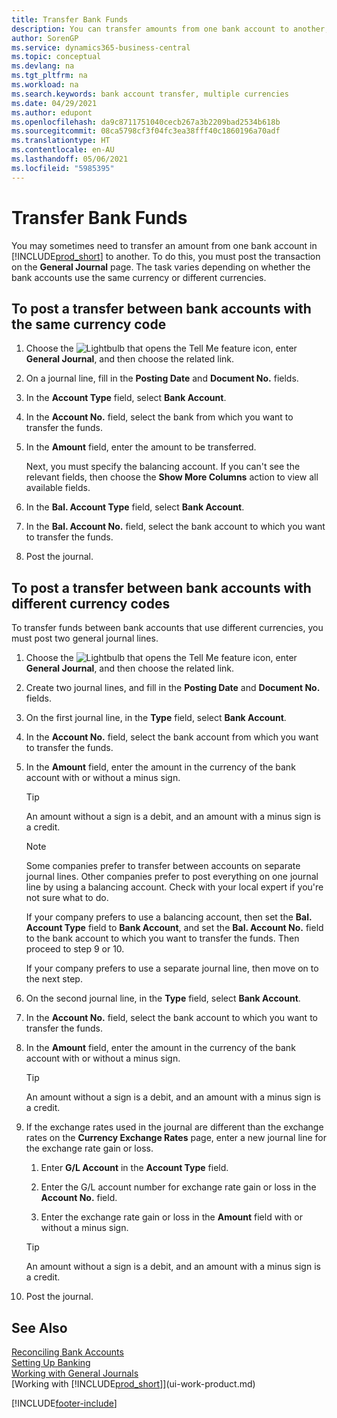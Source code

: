 ```yaml
---
title: Transfer Bank Funds
description: You can transfer amounts from one bank account to another, including different currencies, by posting the transaction in the general journal.
author: SorenGP
ms.service: dynamics365-business-central
ms.topic: conceptual
ms.devlang: na
ms.tgt_pltfrm: na
ms.workload: na
ms.search.keywords: bank account transfer, multiple currencies
ms.date: 04/29/2021
ms.author: edupont
ms.openlocfilehash: da9c8711751040cecb267a3b2209bad2534b618b
ms.sourcegitcommit: 08ca5798cf3f04fc3ea38fff40c1860196a70adf
ms.translationtype: HT
ms.contentlocale: en-AU
ms.lasthandoff: 05/06/2021
ms.locfileid: "5985395"
---
```

# <a name="transfer-bank-funds"></a>Transfer Bank Funds

You may sometimes need to transfer an amount from one bank account in [!INCLUDE[prod_short](includes/prod_short.md)] to another. To do this, you must post the transaction on the **General Journal** page. The task varies depending on whether the bank accounts use the same currency or different currencies.

## <a name="to-post-a-transfer-between-bank-accounts-with-the-same-currency-code"></a>To post a transfer between bank accounts with the same currency code

1. Choose the ![Lightbulb that opens the Tell Me feature](media/ui-search/search_small.png "Tell me what you want to do") icon, enter **General Journal**, and then choose the related link.
2. On a journal line, fill in the **Posting Date** and **Document No.** fields.
3. In the **Account Type** field, select **Bank Account**.
4. In the **Account No.** field, select the bank from which you want to transfer the funds.
5. In the **Amount** field, enter the amount to be transferred.

    Next, you must specify the balancing account. If you can't see the relevant fields, then choose the **Show More Columns** action to view all available fields.
6. In the **Bal. Account Type** field, select **Bank Account**.
7. In the **Bal. Account No.** field, select the bank account to which you want to transfer the funds.
8. Post the journal.

## <a name="to-post-a-transfer-between-bank-accounts-with-different-currency-codes"></a>To post a transfer between bank accounts with different currency codes

To transfer funds between bank accounts that use different currencies, you must post two general journal lines.

1. Choose the ![Lightbulb that opens the Tell Me feature](media/ui-search/search_small.png "Tell me what you want to do") icon, enter **General Journal**, and then choose the related link.
2. Create two journal lines, and fill in the **Posting Date** and **Document No.** fields.
3. On the first journal line, in the **Type** field, select **Bank Account**.
4. In the **Account No.** field, select the bank account from which you want to transfer the funds.
5. In the **Amount** field, enter the amount in the currency of the bank account with or without a minus sign.

    > [!TIP]
    > An amount without a sign is a debit, and an amount with a minus sign is a credit.

    > [!NOTE]
    > Some companies prefer to transfer between accounts on separate journal lines. Other companies prefer to post everything on one journal line by using a balancing account. Check with your local expert if you're not sure what to do.
    >
    > If your company prefers to use a balancing account, then set the **Bal. Account Type** field to **Bank Account**, and set the **Bal. Account No.** field to the bank account to which you want to transfer the funds. Then proceed to step 9 or 10.
    >
    > If your company prefers to use a separate journal line, then move on to the next step.
6. On the second journal line, in the **Type** field, select **Bank Account**.
7. In the **Account No.** field, select the bank account to which you want to transfer the funds.
8. In the **Amount** field, enter the amount in the currency of the bank account with or without a minus sign.

    > [!TIP]
    > An amount without a sign is a debit, and an amount with a minus sign is a credit.
9. If the exchange rates used in the journal are different than the exchange rates on the **Currency Exchange Rates** page, enter a new journal line for the exchange rate gain or loss.  

    1. Enter **G/L Account** in the **Account Type** field.  

    2. Enter the G/L account number for exchange rate gain or loss in the **Account No.** field.  

    3. Enter the exchange rate gain or loss in the **Amount** field with or without a minus sign.

    > [!TIP]
    > An amount without a sign is a debit, and an amount with a minus sign is a credit.
10. Post the journal.

## <a name="see-also"></a>See Also

[Reconciling Bank Accounts](bank-manage-bank-accounts.md)  
[Setting Up Banking](bank-setup-banking.md)  
[Working with General Journals](ui-work-general-journals.md)  
[Working with [!INCLUDE[prod_short](includes/prod_short.md)]](ui-work-product.md)


[!INCLUDE[footer-include](includes/footer-banner.md)]